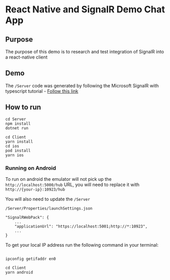 # React Native and SignalR Demo Chat App

## Purpose

The purpose of this demo is to research and test integration of SignalR into a react-native client

## Demo

The `/Server` code was generated by following the Microsoft SignalR with typescript tutorial - [Follow this link](https://docs.microsoft.com/en-us/aspnet/core/tutorials/signalr-typescript-webpack?view=aspnetcore-5.0&tabs=visual-studio)

## How to run

```
cd Server
npm install
dotnet run

```

```
cd Client
yarn install
cd ios
pod install
yarn ios
```

### Running on Android

To run on android the emulator will not pick up the `http://localhost:5000/hub` URL, you will need to replace it with `http://{your-ip}:10923/hub`

You will also need to update the `/Server`

```
/Server/Properties/launchSettings.json

"SignalRWebPack": {
    ...
    "applicationUrl": "https://localhost:5001;http://*:10923",
    ...
}
```

To get your local IP address run the following command in your terminal:

```

ipconfig getifaddr en0

```

```
cd Client
yarn android
```

